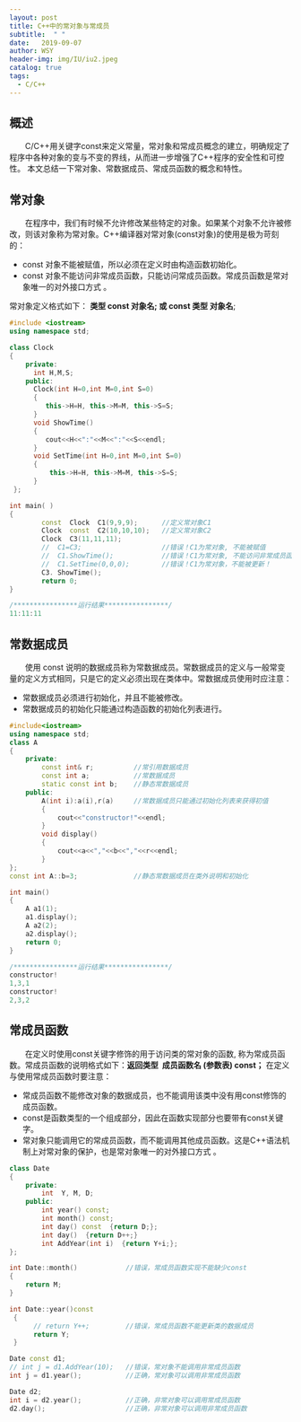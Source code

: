 ```yaml
---
layout: post
title: C++中的常对象与常成员
subtitle:  " "
date:   2019-09-07
author: WSY
header-img: img/IU/iu2.jpeg
catalog: true
tags:
  - C/C++ 
---
```


## 概述
　　C/C++用关键字const来定义常量，常对象和常成员概念的建立，明确规定了程序中各种对象的变与不变的界线，从而进一步增强了C++程序的安全性和可控性。 本文总结一下常对象、常数据成员、常成员函数的概念和特性。

## 常对象
　　在程序中，我们有时候不允许修改某些特定的对象。如果某个对象不允许被修改，则该对象称为常对象。C++编译器对常对象(const对象)的使用是极为苛刻的：
* const 对象不能被赋值，所以必须在定义时由构造函数初始化。
* const 对象不能访问非常成员函数，只能访问常成员函数。常成员函数是常对象唯一的对外接口方式 。

常对象定义格式如下：
     **类型  const  对象名;    或     const  类型  对象名**;

```cpp
#include <iostream>
using namespace std;

class Clock
{
    private:
      int H,M,S;
    public:
      Clock(int H=0,int M=0,int S=0)
      {
         this->H=H, this->M=M, this->S=S;
      }
      void ShowTime()
      {
         cout<<H<<":"<<M<<":"<<S<<endl;
      }
      void SetTime(int H=0,int M=0,int S=0)
      {
          this->H=H, this->M=M, this->S=S;
      }
 };

int main( )
{
        const  Clock  C1(9,9,9);      //定义常对象C1
        Clock  const  C2(10,10,10);   //定义常对象C2
        Clock  C3(11,11,11);
        //  C1=C3;                    //错误！C1为常对象, 不能被赋值
        //  C1.ShowTime();            //错误！C1为常对象, 不能访问非常成员函数
        //  C1.SetTime(0,0,0);        //错误！C1为常对象，不能被更新！
        C3. ShowTime();
        return 0;
}

/****************运行结果****************/
11:11:11
```

## 常数据成员

　　使用 const 说明的数据成员称为常数据成员。常数据成员的定义与一般常变量的定义方式相同，只是它的定义必须出现在类体中。常数据成员使用时应注意：
* 常数据成员必须进行初始化，并且不能被修改。
* 常数据成员的初始化只能通过构造函数的初始化列表进行。 

```cpp
#include<iostream>
using namespace std;
class A
{
    private:
        const int& r;          //常引用数据成员
        const int a;           //常数据成员
        static const int b;    //静态常数据成员
    public:
        A(int i):a(i),r(a)     //常数据成员只能通过初始化列表来获得初值
        {
            cout<<"constructor!"<<endl;
        }
        void display()
        {
            cout<<a<<","<<b<<","<<r<<endl;
        }
};
const int A::b=3;              //静态常数据成员在类外说明和初始化

int main()
{
    A a1(1);
    a1.display();
    A a2(2);
    a2.display();
    return 0;
}

/****************运行结果****************/
constructor!
1,3,1
constructor!
2,3,2  
```

## 常成员函数
　　在定义时使用const关键字修饰的用于访问类的常对象的函数, 称为常成员函数。常成员函数的说明格式如下：**返回类型  成员函数名  (参数表) const；** 在定义与使用常成员函数时要注意：
* 常成员函数不能修改对象的数据成员，也不能调用该类中没有用const修饰的成员函数。
* const是函数类型的一个组成部分，因此在函数实现部分也要带有const关键字。
* 常对象只能调用它的常成员函数，而不能调用其他成员函数。这是C++语法机制上对常对象的保护，也是常对象唯一的对外接口方式 。

```cpp
class Date
{
    private:
        int  Y, M, D;
    public:
        int year() const;
        int month() const;
        int day() const  {return D;};
        int day()  {return D++;}
        int AddYear(int i)  {return Y+i;};
};

int Date::month()            //错误，常成员函数实现不能缺少const
{
    return M;
}

int Date::year()const
 {
      // return Y++;         //错误，常成员函数不能更新类的数据成员
      return Y;
 }

Date const d1;
// int j = d1.AddYear(10);   //错误，常对象不能调用非常成员函数
int j = d1.year();           //正确，常对象可以调用非常成员函数

Date d2;
int i = d2.year();           //正确，非常对象可以调用常成员函数
d2.day();                    //正确，非常对象可以调用非常成员函数

```

